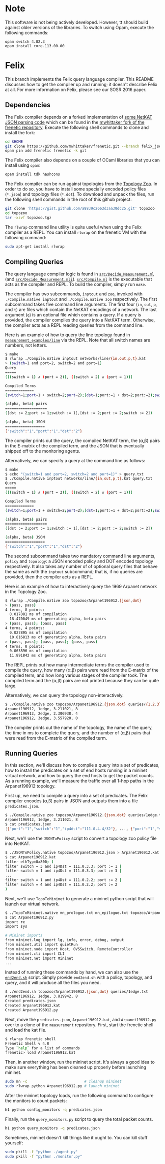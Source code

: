 # Note #

This software is not being actively developed. However, tt should build against older versions of the libraries. To switch using Opam, execute the following commands:
```
opam switch 4.02.3
opam install core.113.00.00
```

# Felix #
This branch implements the Felix query language compiler. This README discusses
how to get the compiler up and running; it doesn't describe Felix at all. For
more information on Felix, please see our SOSR 2016 paper.

## Dependencies ##
The Felix compiler depends on a forked implementation of [some NetKAT JSON
parsing code][netkat_json] which can be found in the [mwhittaker fork of the
frenetic repository][mwhittaker_frenetic]. Execute the following shell commands
to clone and install the fork:

```bash
cd $HOME
git clone https://github.com/mwhittaker/frenetic.git --branch felix_json
opam pin add frenetic frenetic -k git
```

The Felix compiler also depends on a couple of OCaml libraries that you can
install using `opam`:

```bash
opam install tdk hashcons
```

The Felix compiler can be run against topologies from the [Topology
Zoo][topo_zoo]. In order to do so, you have to install some specially encoded
policy files (`*.json`) and topology files (`*.dot`). To download and unpack
the files, run the following shell commands in the root of this github project:

```bash
git clone 'https://gist.github.com/a8839c2663d3aa30dc25.git' topozoo
cd topozoo
tar -xzvf topozoo.tgz
```

The `rlwrap` command line utility is quite useful when using the Felix compiler
as a REPL. You can install `rlwrap` on the frenetic VM with the following
command:

```bash
sudo apt-get install rlwrap
```

## Compiling Queries ##
The query language compiler logic is found in
[`src/Decide_Measurement.ml`](src/Decide_Measurement.ml) (and
[`src/Decide_Measurement.mli`](src/Decide_Measurement.mli)).
[`src/Compile.ml`](src/Compile.ml) is the executable that acts as the compiler
and REPL. To build the compiler, simply run `make`.

The compiler has two subcommands, `inptout` and `zoo`, invoked with
`./Compile.native inptout` and `./Compile.native zoo` respectively. The first
subcommand takes five command line arguments. The first four (`in`, `out`, `p`,
and `t`) are files which contain the NetKAT encodings of a network. The last
argument (`q`) is an optional file which contains a query. If a query is
provided, the compiler compiles the query into a NetKAT term. Otherwise, the
compiler acts as a REPL reading queries from the command line.

Here is an example of how to query the line topology found in
[`measurement_examples/line`](measurement_examples/line) via the REPL. Note
that all switch names are numbers, not letters.

```bash
$ make
$ rlwrap ./Compile.native inptout networks/line/{in,out,p,t}.kat
> (switch=1 and port=2, switch=2 and port=1)
Query
=====
(((switch = 1) ∧ (port = 2)), ((switch = 2) ∧ (port = 1)))

Compiled Terms
=============
(switch=1;port=1 + switch=2;port=2);(dst=1;port:=1 + dst=2;port:=2);switch=1;port=2;(switch=1;port=2;switch:=2;port:=1 + switch=2;port=1;switch:=1;port:=2);switch=2;port=1;(dst=1;port:=1 + dst=2;port:=2);(switch=1;port=1 + switch=2;port=2)

(alpha, beta) pairs
===================
([dst := 2;port := 1;switch := 1],[dst := 2;port := 2;switch := 2])

(alpha, beta) JSON
==================
{"switch":"1","port":"1","dst":"2"}
```

The compiler prints out the query, the compiled NetKAT term, the (α,β) pairs in
the E-matrix of the compiled term, and the JSON that is eventually shipped off
to the monitoring agents.

Alternatively, we can specify a query at the command line as follows:

```bash
$ make
$ echo "(switch=1 and port=2, switch=2 and port=1)" > query.txt
$ ./Compile.native inptout networks/line/{in,out,p,t}.kat query.txt
Query
=====
(((switch = 1) ∧ (port = 2)), ((switch = 2) ∧ (port = 1)))

Compiled Terms
=============
(switch=1;port=1 + switch=2;port=2);(dst=1;port:=1 + dst=2;port:=2);switch=1;port=2;(switch=1;port=2;switch:=2;port:=1 + switch=2;port=1;switch:=1;port:=2);switch=2;port=1;(dst=1;port:=1 + dst=2;port:=2);(switch=1;port=1 + switch=2;port=2)

(alpha, beta) pairs
===================
([dst := 2;port := 1;switch := 1],[dst := 2;port := 2;switch := 2])

(alpha, beta) JSON
==================
{"switch":"1","port":"1","dst":"2"}
```

The second subcommand takes two mandatory command line arguments, `policy` and
`topology`: a JSON encoded policy and DOT encoded topology respectively. It
also takes any number of of optional query files that behave the same as with
the `inptout` subcommand; that is, if no queries are provided, then the
compiler acts as a REPL.

Here is an example of how to interactively query the 1969 Arpanet network in
the Topology Zoo.

```bash
$ rlwrap ./Compile.native zoo topozoo/Arpanet196912.{json,dot}
> (pass, pass)
4 terms, 8 points:
  0.017881 ms of compilation
  18.470049 ms of generating alpha, beta pairs
> (pass, pass); (pass, pass)
4 terms, 4 points:
  0.027895 ms of compilation
  10.816813 ms of generating alpha, beta pairs
> (pass, pass); (pass, pass); (pass, pass)
4 terms, 0 points:
  0.063896 ms of compilation
  11.891842 ms of generating alpha, beta pairs
```

The REPL prints out how many intermediate terms the compiler used to compile
the query, how many (α,β) pairs were read from the E-matrix of the compiled
term, and how long various stages of the compiler took. The compiled term and
the (α,β) pairs are not printed because they can be quite large.

Alternatively, we can query the topology non-interactively.

```bash
$ ./Compile.native zoo topozoo/Arpanet196912.{json,dot} queries/{1,2,3}edge.txt
Arpanet196912, 1edge, 3.211021, 8
Arpanet196912, 2edge, 2.306938, 4
Arpanet196912, 3edge, 3.557920, 0
```

The compiler prints out the name of the topology, the name of the query, the
time in ms to complete the query, and the number of (α,β) pairs that were read
from the E-matrix of the compiled term.

## Running Queries ##
In this section, we'll discuss how to compile a query into a set of predicates,
how to install the predicates on a set of end hosts running in a mininet
virtual network, and how to query the end hosts to get the packet counts. As a
running example, we'll measure the traffic over all 1-hop paths in the
Arpanet196912 topology.

First up, we need to compile a query into a set of predicates. The Felix
compiler encodes (α,β) pairs in JSON and outputs them into a file
`predicates.json`.

```bash
$ ./Compile.native zoo topozoo/Arpanet196912.{json,dot} queries/1edge.txt
Arpanet196912, 1edge, 3.211021, 8
$ cat predicates.json
[{"port":"1","switch":"1","ip4dst":"111.0.4.4/32"}, ..., {"port":"1","switch":"2","ip4dst":"111.0.1.1/32"}]
```

Next, we'll use the `JSONToPolicy` script to convert a topology zoo policy file
into NetKAT.
```bash
$ ./JSONToPolicy.native topozoo/Arpanet196912.json > Arpanet196912.kat
$ cat Arpanet196912.kat
filter ethTyp=0x800; (
filter switch = 3 and ip4Dst = 111.0.3.3; port := 1 |
filter switch = 1 and ip4Dst = 111.0.3.3; port := 3 |
...
filter switch = 1 and ip4Dst = 111.0.2.2; port := 2 |
filter switch = 4 and ip4Dst = 111.0.2.2; port := 2
)
```

Next, we'll use `TopoToMininet` to generate a mininet python script that will
launch our virtual network.

```bash
$ ./TopoToMininet.native mn_prologue.txt mn_epilogue.txt topozoo/Arpanet196912.dot > Arpanet196912.py
$ cat Arpanet196912.py
import re
import sys

# Mininet imports
from mininet.log import lg, info, error, debug, output
from mininet.util import quietRun
from mininet.node import Host, OVSSwitch, RemoteController
from mininet.cli import CLI
from mininet.net import Mininet
...
```

Instead of running these commands by hand, we can also use the
[`end2end.sh`](end2end.sh) script. Simply provide `end2end.sh` with a policy,
topology, and query, and it will produce all the files you need.

```bash
$ ./end2end.sh topozoo/Arpanet196912.{json,dot} queries/1edge.txt
Arpanet196912, 1edge, 3.819942, 8
Created predicates.json
Created Arpanet196912.kat
Created Arpanet196912.py
```

Next, move the `predicates.json`, `Arpanet196912.kat`, and `Arpanet196912.py`
over to a clone of the `measurement` repository. First, start the frenetic
shell and load the kat file.

```bash
$ rlwrap frenetic shell
Frenetic Shell v 4.0
Type `help` for a list of commands
frenetic> load Arpanet196912.kat
```

Then, in another window, run the mininet script. It's always a good idea to
make sure everything has been cleaned up properly before launching mininet.

```bash
sudo mn -c                          # cleanup mininet
sudo rlwrap python Arpanet196912.py # launch mininet
```

After the mininet topology loads, run the following command to configure the
monitors to count packets:

```bash
h1 python config_monitors -q predicates.json
```

Finally, run the `query_monitors.py` script to query the total packet counts.

```bash
h1 python query_monitors -q predicates.json
```

Sometimes, mininet doesn't kill things like it ought to. You can kill stuff
yourself:

```bash
sudo pkill -f "python ./agent.py"
sudo pkill -f "python ./monitor.py"
```

[mwhittaker_frenetic]: https://github.com/mwhittaker/frenetic
[netkat_json]:         https://github.com/frenetic-lang/frenetic/blob/master/lib/Frenetic_NetKAT_Json.ml
[topo_zoo]:            http://www.topology-zoo.org/
